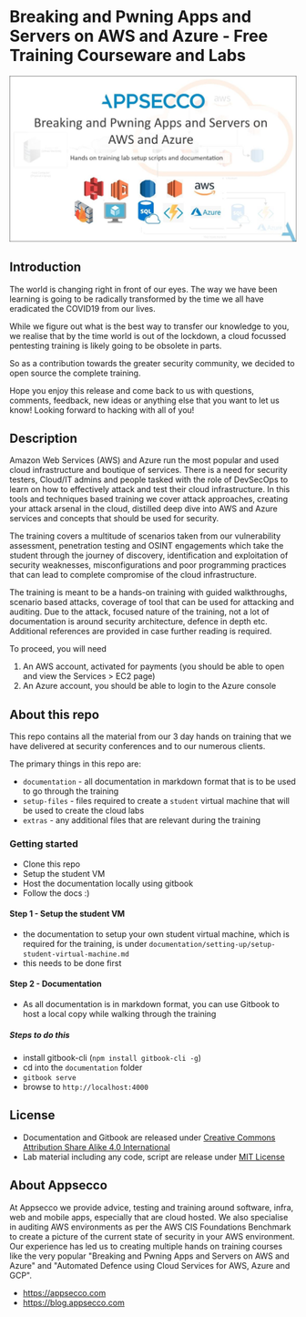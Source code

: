 # Breaking and Pwning Apps and Servers on AWS and Azure - Free Training Courseware and Labs

![Breaking and Pwning Apps and Servers AWS+Azure Free Training](github-images/breaking-and-pwning-apps-and-servers-aws-azure-training.jpg)

## Introduction

The world is changing right in front of our eyes. The way we have been learning is going to be radically transformed by the time we all have eradicated the COVID19 from our lives.

While we figure out what is the best way to transfer our knowledge to you, we realise that by the time world is out of the lockdown, a cloud focussed pentesting training is likely going to be obsolete in parts.

So as a contribution towards the greater security community, we decided to open source the complete training.

Hope you enjoy this release and come back to us with questions, comments, feedback, new ideas or anything else that you want to let us know! Looking forward to hacking with all of you!

## Description 

Amazon Web Services (AWS) and Azure run the most popular and used cloud infrastructure and boutique of services. There is a need for security testers, Cloud/IT admins and people tasked with the role of DevSecOps to learn on how to effectively attack and test their cloud infrastructure. In this tools and techniques based training we cover attack approaches, creating your attack arsenal in the cloud, distilled deep dive into AWS and Azure services and concepts that should be used for security.

The training covers a multitude of scenarios taken from our vulnerability assessment, penetration testing and OSINT engagements which take the student through the journey of discovery, identification and exploitation of security weaknesses, misconfigurations and poor programming practices that can lead to complete compromise of the cloud infrastructure.

The training is meant to be a hands-on training with guided walkthroughs, scenario based attacks, coverage of tool that can be used for attacking and auditing. Due to the attack, focused nature of the training, not a lot of documentation is around security architecture, defence in depth etc. Additional references are provided in case further reading is required.

To proceed, you will need

1. An AWS account, activated for payments (you should be able to open and view the Services > EC2 page)
2. An Azure account, you should be able to login to the Azure console

## About this repo

This repo contains all the material from our 3 day hands on training that we have delivered at security conferences and to our numerous clients.

The primary things in this repo are:

- `documentation` - all documentation in markdown format that is to be used to go through the training
- `setup-files` - files required to create a `student` virtual machine that will be used to create the cloud labs
- `extras` - any additional files that are relevant during the training

### Getting started

- Clone this repo
- Setup the student VM
- Host the documentation locally using gitbook
- Follow the docs :)

#### Step 1 - Setup the student VM

- the documentation to setup your own student virtual machine, which is required for the training, is under `documentation/setting-up/setup-student-virtual-machine.md`
- this needs to be done first

#### Step 2 - Documentation

- As all documentation is in markdown format, you can use Gitbook to host a local copy while walking through the training

##### Steps to do this

- install gitbook-cli (`npm install gitbook-cli -g`)
- cd into the `documentation` folder
- `gitbook serve`
- browse to `http://localhost:4000`

## License

- Documentation and Gitbook are released under [Creative Commons Attribution Share Alike 4.0 International](CC-BY-SA-LICENSE.txt)
- Lab material including any code, script are release under [MIT License](MIT-LICENSE.txt)

## About Appsecco

At Appsecco we provide advice, testing and training around software, infra, web and mobile apps, especially that are cloud hosted. We also specialise in auditing AWS environments as per the AWS CIS Foundations Benchmark to create a picture of the current state of security in your AWS environment. Our experience has led us to creating multiple hands on training courses like the very popular "Breaking and Pwning Apps and Servers on AWS and Azure" and "Automated Defence using Cloud Services for AWS, Azure and GCP".

* https://appsecco.com
* https://blog.appsecco.com